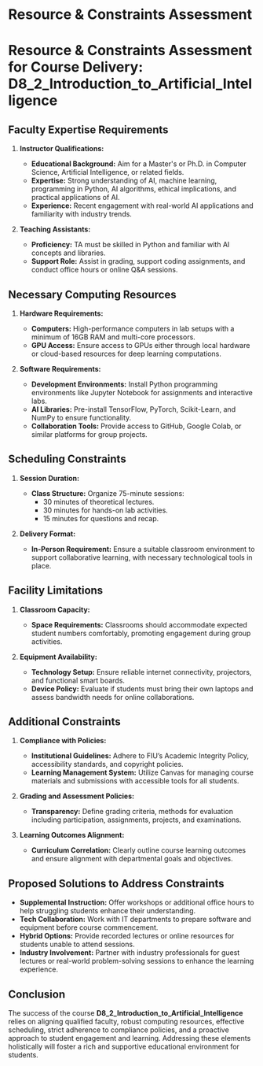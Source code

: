 Resource & Constraints Assessment
=================================

# Resource & Constraints Assessment for Course Delivery: D8_2_Introduction_to_Artificial_Intelligence

## Faculty Expertise Requirements

1. **Instructor Qualifications:**
   - **Educational Background:** Aim for a Master's or Ph.D. in Computer Science, Artificial Intelligence, or related fields.
   - **Expertise:** Strong understanding of AI, machine learning, programming in Python, AI algorithms, ethical implications, and practical applications of AI.
   - **Experience:** Recent engagement with real-world AI applications and familiarity with industry trends.

2. **Teaching Assistants:**
   - **Proficiency:** TA must be skilled in Python and familiar with AI concepts and libraries.
   - **Support Role:** Assist in grading, support coding assignments, and conduct office hours or online Q&A sessions.

## Necessary Computing Resources

1. **Hardware Requirements:**
   - **Computers:** High-performance computers in lab setups with a minimum of 16GB RAM and multi-core processors.
   - **GPU Access:** Ensure access to GPUs either through local hardware or cloud-based resources for deep learning computations.

2. **Software Requirements:**
   - **Development Environments:** Install Python programming environments like Jupyter Notebook for assignments and interactive labs.
   - **AI Libraries:** Pre-install TensorFlow, PyTorch, Scikit-Learn, and NumPy to ensure functionality.
   - **Collaboration Tools:** Provide access to GitHub, Google Colab, or similar platforms for group projects.

## Scheduling Constraints

1. **Session Duration:**
   - **Class Structure:** Organize 75-minute sessions:
     - 30 minutes of theoretical lectures.
     - 30 minutes for hands-on lab activities.
     - 15 minutes for questions and recap.

2. **Delivery Format:**
   - **In-Person Requirement:** Ensure a suitable classroom environment to support collaborative learning, with necessary technological tools in place.

## Facility Limitations

1. **Classroom Capacity:**
   - **Space Requirements:** Classrooms should accommodate expected student numbers comfortably, promoting engagement during group activities.

2. **Equipment Availability:**
   - **Technology Setup:** Ensure reliable internet connectivity, projectors, and functional smart boards.
   - **Device Policy:** Evaluate if students must bring their own laptops and assess bandwidth needs for online collaborations.

## Additional Constraints

1. **Compliance with Policies:**
   - **Institutional Guidelines:** Adhere to FIU’s Academic Integrity Policy, accessibility standards, and copyright policies.
   - **Learning Management System:** Utilize Canvas for managing course materials and submissions with accessible tools for all students.

2. **Grading and Assessment Policies:**
   - **Transparency:** Define grading criteria, methods for evaluation including participation, assignments, projects, and examinations.

3. **Learning Outcomes Alignment:**
   - **Curriculum Correlation:** Clearly outline course learning outcomes and ensure alignment with departmental goals and objectives.

## Proposed Solutions to Address Constraints

- **Supplemental Instruction:** Offer workshops or additional office hours to help struggling students enhance their understanding.
- **Tech Collaboration:** Work with IT departments to prepare software and equipment before course commencement.
- **Hybrid Options:** Provide recorded lectures or online resources for students unable to attend sessions.
- **Industry Involvement:** Partner with industry professionals for guest lectures or real-world problem-solving sessions to enhance the learning experience.

## Conclusion

The success of the course **D8_2_Introduction_to_Artificial_Intelligence** relies on aligning qualified faculty, robust computing resources, effective scheduling, strict adherence to compliance policies, and a proactive approach to student engagement and learning. Addressing these elements holistically will foster a rich and supportive educational environment for students.